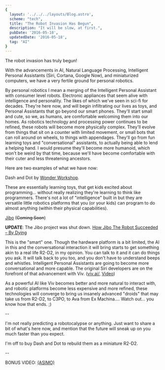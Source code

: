 ```yaml
---
{
  layout: '../../../layouts/Blog.astro',
  scheme: "tech",
  title: "The Robot Invasion Has Begun",
  description: "It will be slow, at first.",
  pubDate: '2016-05-18',
  updatedDate: '2016-05-18',
  tag: "AI"
}
---
```

The robot invasion has truly begun!

With the advancements in AI, Natural Language Processing, Intelligent Personal Assistants (Siri, Cortana, Google Now), and miniaturized computers, we have a very fertile ground for personal robotics.

By personal robotics I mean a merging of the Intelligent Personal Assistant with consumer level robots.  Electronic appliances that seem alive with intelligence and personality.  The likes of which we've seen in sci-fi for decades.  They're here now, and will begin infiltrating our lives as toys, and Personal Assistants that go beyond our smart phones.  They'll start small and cute, so we, as humans, are comfortable welcoming them into our homes.  As robotics technology and processing power continues to be refined, these robots will become more physically complex.  They'll evolve from things that sit on a counter with limited movement, or small bots that can roll around on wheels, to things with appendages.  They'll go from fun learning toys and "conversational" assistants, to actually being able to lend a helping hand.  I would presume they'll become more humanoid, which won't be weird by that time, because we'll have become comfortable with their cuter and less threatening ancestors.

Here are two examples of what we have now:

Dash and Dot by <a href="https://www.makewonder.com/" target="_blank">Wonder Workshop</a>.

These are essentially learning toys, that get kids excited about programming... without really realizing they're learning to think like programmers.  There's not a lot of "intelligence" built in but they are versatile little robotics platforms that you (or your kids) can program to do almost anything (within their physical capabilities).

<a href="https://www.jibo.com/" target="_blank">Jibo</a> (~~Coming Soon~~)

**UPDATE**: The Jibo project was shut down. <a href="https://youtu.be/25bSlY8JkEA?feature=shared" target="_blank" ref="nofollow noopener">How Jibo The Robot Succeeded – By Dying</a>

This is the "smart" one.  Though the hardware platform is a bit limited, the AI in this and the conversational interaction it will bring starts to get something akin to a real life R2-D2, in my opinion.  You can talk to it and it can do things you ask.  It will talk back to you too, and you don't have to understand beeps and whistles.  Intelligent Personal Assistants are going to become more conversational and more capable.  The original Siri developers are on the forefront of that advancement with Viv.  (<a href="http://viv.ai/" target="_blank">viv.ai/</a>, <a href="https://youtu.be/Rblb3sptgpQ" target="_blank">Video</a>)

As a powerful AI like Viv becomes better and more natural to interact with, and robotic platforms become less expensive and more refined, these technologies will converge to bring us insanely advanced "droids" that may take us from R2-D2, to C3PO, to Ava from Ex Machina....  Watch out... you know how that ends.  ;)

--

I'm not really predicting a robotocalypse or anything.  Just want to share a bit of what's here now, and mention that the future will sneak up on you much faster than you expect.

I'm off to buy Dash and Dot to rebuild them as a miniature R2-D2.

--

BONUS VIDEO:  <a href="https://youtu.be/QdQL11uWWcI" target="_blank">(ASIMO)</a>
